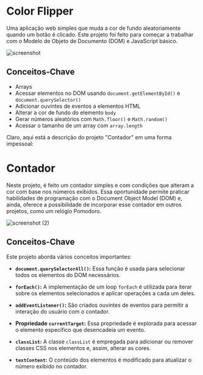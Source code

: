# Color Flipper

Uma aplicação web simples que muda a cor de fundo aleatoriamente quando um botão é clicado. Este projeto foi feito para começar a trabalhar com o Modelo de Objeto de Documento (DOM) e JavaScript básico.

![screenshot](https://github.com/lucasneiva/40-JS-projects/assets/112989505/5e5dbdd3-2707-434e-9a5d-ef387d5a25ea)


## Conceitos-Chave

- Arrays
- Acessar elementos no DOM usando `document.getElementById()` e `document.querySelector()`
- Adicionar ouvintes de eventos a elementos HTML
- Alterar a cor de fundo do elemento `body`
- Gerar números aleatórios com `Math.floor()` e `Math.random()`
- Acessar o tamanho de um array com `array.length`

Claro, aqui está a descrição do projeto "Contador" em uma forma impessoal:

# Contador

Neste projeto, é feito um contador simples e com condições que alteram a cor com base nos números exibidos. Essa oportunidade permite praticar habilidades de programação com o Document Object Model (DOM) e, ainda, oferece a possibilidade de incorporar esse contador em outros projetos, como um relógio Pomodoro.

 ![screenshot (2)](https://github.com/lucasneiva/40-JS-projects/assets/112989505/a8ccdd68-4154-4a3f-8b9c-1d4ccca7fc0f)

## Conceitos-Chave

Este projeto aborda vários conceitos importantes:

- **`document.querySelectorAll()`:** Essa função é usada para selecionar todos os elementos do DOM necessários.

- **`forEach()`:** A implementação de um loop `forEach` é utilizada para iterar sobre os elementos selecionados e aplicar operações a cada um deles.

- **`addEventListener()`:** São criados ouvintes de eventos para permitir a interação do usuário com o contador.

- **Propriedade `currentTarget`:** Essa propriedade é explorada para acessar o elemento específico que desencadeia um evento.

- **`classList`:** A classe `classList` é empregada para adicionar ou remover classes CSS nos elementos e, assim, alterar as cores.

- **`textContent`:** O conteúdo dos elementos é modificado para atualizar o número exibido no contador.
